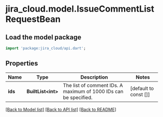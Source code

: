 # jira_cloud.model.IssueCommentListRequestBean

## Load the model package
```dart
import 'package:jira_cloud/api.dart';
```

## Properties
Name | Type | Description | Notes
------------ | ------------- | ------------- | -------------
**ids** | **BuiltList&lt;int&gt;** | The list of comment IDs. A maximum of 1000 IDs can be specified. | [default to const []]

[[Back to Model list]](../README.md#documentation-for-models) [[Back to API list]](../README.md#documentation-for-api-endpoints) [[Back to README]](../README.md)


